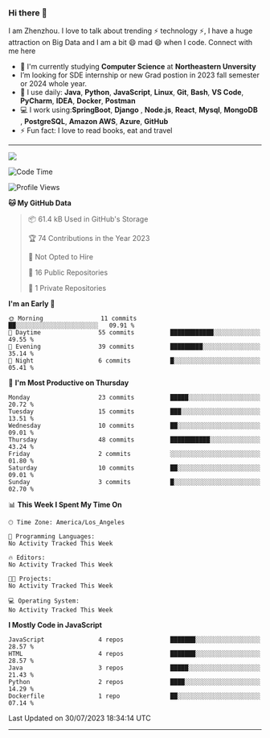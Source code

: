 ### Hi there 👋

<!--
**DonkeyBoy001/DonkeyBoy001** is a ✨ _special_ ✨ repository because its `README.md` (this file) appears on your GitHub profile.
-->

I am Zhenzhou. I love to talk about trending ⚡ technology ⚡, I have a huge attraction on  Big Data  and I am a bit 😄 mad 😄 when I code. Connect with me here

- 🏢 I'm currently studying **Computer Science** at **Northeastern Unversity**
- I’m looking for SDE internship or new Grad postion in 2023 fall semester or 2024 whole year.
- 🚀 I use daily: **Java**, **Python**, **JavaScript**, **Linux**, **Git**, **Bash**, **VS Code**, **PyCharm**, **IDEA**, **Docker**, **Postman**
- 💻 I work using:**SpringBoot**, **Django** , **Node.js**, **React**, **Mysql**, **MongoDB** , **PostgreSQL**, **Amazon AWS**, **Azure**, **GitHub**
- ⚡️ Fun fact: I love to read books, eat and travel


---
![](https://github-readme-stats.vercel.app/api?username=DonkeyBoy001&theme=dark)
<!--START_SECTION:waka-->
![Code Time](http://img.shields.io/badge/Code%20Time-0%20secs-blue)

![Profile Views](http://img.shields.io/badge/Profile%20Views-7-blue)

**🐱 My GitHub Data** 

> 📦 61.4 kB Used in GitHub's Storage 
 > 
> 🏆 74 Contributions in the Year 2023
 > 
> 🚫 Not Opted to Hire
 > 
> 📜 16 Public Repositories 
 > 
> 🔑 1 Private Repositories 
 > 
**I'm an Early 🐤** 

```text
🌞 Morning                11 commits          ██░░░░░░░░░░░░░░░░░░░░░░░   09.91 % 
🌆 Daytime                55 commits          ████████████░░░░░░░░░░░░░   49.55 % 
🌃 Evening                39 commits          █████████░░░░░░░░░░░░░░░░   35.14 % 
🌙 Night                  6 commits           █░░░░░░░░░░░░░░░░░░░░░░░░   05.41 % 
```
📅 **I'm Most Productive on Thursday** 

```text
Monday                   23 commits          █████░░░░░░░░░░░░░░░░░░░░   20.72 % 
Tuesday                  15 commits          ███░░░░░░░░░░░░░░░░░░░░░░   13.51 % 
Wednesday                10 commits          ██░░░░░░░░░░░░░░░░░░░░░░░   09.01 % 
Thursday                 48 commits          ███████████░░░░░░░░░░░░░░   43.24 % 
Friday                   2 commits           ░░░░░░░░░░░░░░░░░░░░░░░░░   01.80 % 
Saturday                 10 commits          ██░░░░░░░░░░░░░░░░░░░░░░░   09.01 % 
Sunday                   3 commits           █░░░░░░░░░░░░░░░░░░░░░░░░   02.70 % 
```


📊 **This Week I Spent My Time On** 

```text
🕑︎ Time Zone: America/Los_Angeles

💬 Programming Languages: 
No Activity Tracked This Week

🔥 Editors: 
No Activity Tracked This Week

🐱‍💻 Projects: 
No Activity Tracked This Week

💻 Operating System: 
No Activity Tracked This Week
```

**I Mostly Code in JavaScript** 

```text
JavaScript               4 repos             ███████░░░░░░░░░░░░░░░░░░   28.57 % 
HTML                     4 repos             ███████░░░░░░░░░░░░░░░░░░   28.57 % 
Java                     3 repos             █████░░░░░░░░░░░░░░░░░░░░   21.43 % 
Python                   2 repos             ████░░░░░░░░░░░░░░░░░░░░░   14.29 % 
Dockerfile               1 repo              ██░░░░░░░░░░░░░░░░░░░░░░░   07.14 % 
```




 Last Updated on 30/07/2023 18:34:14 UTC
<!--END_SECTION:waka-->


---
